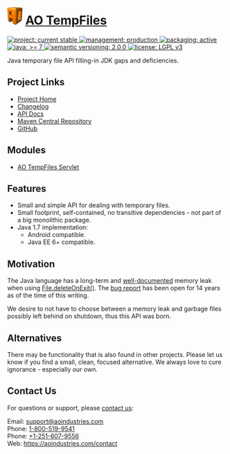 # [<img src="ao-logo.png" alt="AO Logo" width="35" height="40">](https://github.com/aoindustries) [AO TempFiles](https://github.com/aoindustries/ao-tempfiles)
<p>
	<a href="https://aoindustries.com/life-cycle#project-current-stable">
		<img src="https://aoindustries.com/ao-badges/project-current-stable.svg" alt="project: current stable" />
	</a>
	<a href="https://aoindustries.com/life-cycle#management-production">
		<img src="https://aoindustries.com/ao-badges/management-production.svg" alt="management: production" />
	</a>
	<a href="https://aoindustries.com/life-cycle#packaging-active">
		<img src="https://aoindustries.com/ao-badges/packaging-active.svg" alt="packaging: active" />
	</a>
	<br />
	<a href="https://docs.oracle.com/javase/7/docs/api/">
		<img src="https://aoindustries.com/ao-badges/java-7.svg" alt="java: &gt;= 7" />
	</a>
	<a href="http://semver.org/spec/v2.0.0.html">
		<img src="https://aoindustries.com/ao-badges/semver-2.0.0.svg" alt="semantic versioning: 2.0.0" />
	</a>
	<a href="https://www.gnu.org/licenses/lgpl-3.0">
		<img src="https://aoindustries.com/ao-badges/license-lgpl-3.0.svg" alt="license: LGPL v3" />
	</a>
</p>

Java temporary file API filling-in JDK gaps and deficiencies.

## Project Links
* [Project Home](https://aoindustries.com/ao-tempfiles/)
* [Changelog](https://aoindustries.com/ao-tempfiles/changelog)
* [API Docs](https://aoindustries.com/ao-tempfiles/apidocs/)
* [Maven Central Repository](https://search.maven.org/#search%7Cgav%7C1%7Cg:%22com.aoindustries%22%20AND%20a:%22ao-tempfiles%22)
* [GitHub](https://github.com/aoindustries/ao-tempfiles)

## Modules
* [AO TempFiles Servlet](https://github.com/aoindustries/ao-tempfiles-servlet)

## Features
* Small and simple API for dealing with temporary files.
* Small footprint, self-contained, no transitive dependencies - not part of a big monolithic package.
* Java 1.7 implementation:
    * Android compatible.
    * Java EE 6+ compatible.

## Motivation
The Java language has a long-term and [well-documented](https://stackoverflow.com/questions/40119188/memory-leak-on-deleteonexithook) memory leak when using [File.deleteOnExit()](https://docs.oracle.com/javase/7/docs/api/java/io/File.html#deleteOnExit()).  The [bug report](https://bugs.openjdk.java.net/browse/JDK-4872014) has been open for 14 years as of the time of this writing.

We desire to not have to choose between a memory leak and garbage files possibly left behind on shutdown, thus this API was born.

## Alternatives
There may be functionality that is also found in other projects.  Please let us know if you find a small, clean, focused alternative.  We always love to cure ignorance - especially our own.

## Contact Us
For questions or support, please [contact us](https://aoindustries.com/contact):

Email: [support@aoindustries.com](mailto:support@aoindustries.com)  
Phone: [1-800-519-9541](tel:1-800-519-9541)  
Phone: [+1-251-607-9556](tel:+1-251-607-9556)  
Web: https://aoindustries.com/contact
